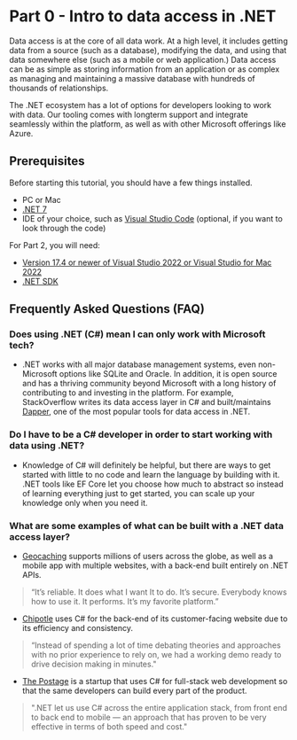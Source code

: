 # Part 0 - Intro to data access in .NET

Data access is at the core of all data work. At a high level, it includes getting data from a source (such as a database), modifying the data, and using that data somewhere else (such as a mobile or web application.) Data access can be as simple as storing information from an application or as complex as managing and maintaining a massive database with hundreds of thousands of relationships.

The .NET ecosystem has a lot of options for developers looking to work with data. Our tooling comes with longterm support and integrate seamlessly within the platform, as well as with other Microsoft offerings like Azure.

## Prerequisites

Before starting this tutorial, you should have a few things installed.

- PC or Mac
- [.NET 7](https://dotnet.microsoft.com/en-us/download/dotnet/7.0)
- IDE of your choice, such as [Visual Studio Code](https://code.visualstudio.com/) (optional, if you want to look through the code)

For Part 2, you will need:

- [Version 17.4 or newer of Visual Studio 2022 or Visual Studio for Mac 2022](https://visualstudio.microsoft.com/downloads/)
- [.NET SDK](https://dotnet.microsoft.com/en-us/download/visual-studio-sdks)

## Frequently Asked Questions (FAQ)

### Does using .NET (C#) mean I can only work with Microsoft tech?

- .NET works with all major database management systems, even non-Microsoft options like SQLite and Oracle. In addition, it is open source and has a thriving community beyond Microsoft with a long history of contributing to and investing in the platform. For example, StackOverflow writes its data access layer in C# and built/maintains [Dapper](https://github.com/DapperLib/Dapper), one of the most popular tools for data access in .NET.

### Do I have to be a C# developer in order to start working with data using .NET?

- Knowledge of C# will definitely be helpful, but there are ways to get started with little to no code and learn the language by building with it. .NET tools like EF Core let you choose how much to abstract so instead of learning everything just to get started, you can scale up your knowledge only when you need it.

### What are some examples of what can be built with a .NET data access layer?

- [Geocaching](https://www.youtube.com/watch?v=xKnW6llLyig) supports millions of users across the globe, as well as a mobile app with multiple websites, with a back-end built entirely on .NET APIs.

> “It’s reliable. It does what I want It to do. It’s secure. Everybody knows how to use it. It performs. It’s my favorite platform.”

- [Chipotle](https://customers.microsoft.com/en-us/story/787157-chipotle-retailers-azure) uses C# for the back-end of its customer-facing website due to its efficiency and consistency.

> “Instead of spending a lot of time debating theories and approaches with no prior experience to rely on, we had a working demo ready to drive decision making in minutes."

- [The Postage]() is a startup that uses C# for full-stack web development so that the same developers can build every part of the product.

> ".NET let us use C# across the entire application stack, from front end to back end to mobile — an approach that has proven to be very effective in terms of both speed and cost."
